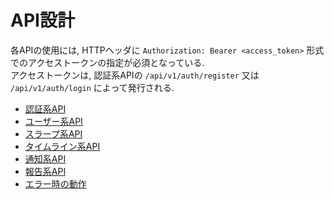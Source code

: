 # API設計
各APIの使用には, HTTPヘッダに `Authorization: Bearer <access_token>` 形式でのアクセストークンの指定が必須となっている.  
アクセストークンは, 認証系APIの `/api/v1/auth/register` 又は `/api/v1/auth/login` によって発行される.

- [認証系API](./api_design/auth.md)
- [ユーザー系API](./api_design/user.md)
- [スラープ系API](./api_design/slurp.md)
- [タイムライン系API](./api_design/timeline.md)
- [通知系API](./api_design/notice.md)
- [報告系API](./api_design/report.md)
- [エラー時の動作](./api_design/error.md)